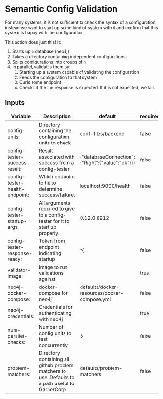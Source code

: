 # Semantic Config Validation

For many systems, it is not sufficient to check the syntax of a configuration, instead we want to start up some kind of system with it and 
confirm that this system is happy with the configuration. 

This action does just this! It:
1. Starts up a database (neo4j)
2. Takes a directory containing independent configurations
3. Splits configurations into groups of `n`
4. In parallel, validates them by:
    1. Starting up a system capable of validating the configuration
    2. Feeds the configuration to that system
    3. Curls some endpoint
    4. Checks if the the response is expected. If it is not expected, we fail.

## Inputs

| Variable | Description | default | required |
| ----------- | ----------- | ------- | ----- |
| config-units: |  Directory containing the configuration units to check | conf-files/backend | false
| config-tester-success-result: |  Result associated with success from a config-tester | {"databaseConnection":{"Right":{"value":"ok"}}} | false
| config-tester-health-endpoint: |  Which endpoint to hit to determine success/failure. | localhost:9000/health | false
| config-tester-startup-args: |  All arguments required to give to a config-tester for it to start up properly. | 0.12.0 6912 | false
| config-tester-response-ready: |  Token from endpoint indicating startup | ^{ | false
| validator-image: |  Image to run validations against | | true  | validation-script: |  Script which validates configuration unit when it run inside of a validator | ./defaults/testing-resources/test-backend-config.sh | false
| neo4j-docker-compose: |  docker-compose for neo4j | defaults/docker-resources/docker-compose.yml | false
| neo4j-credentials: |  Credentials for authenticating with neo4j | | true  | template-docker-compose: |  Template describing how to build each individual configuration unit | defaults/docker-resources/docker-compose-template.yml | false
| num-parallel-checks: |  Number of config units to test concurrently | 3 | false
| problem-matchers: |  Directory containing all github problem matchers to use. Defaults to a path useful to GarnerCorp | defaults/problem-matchers | false
